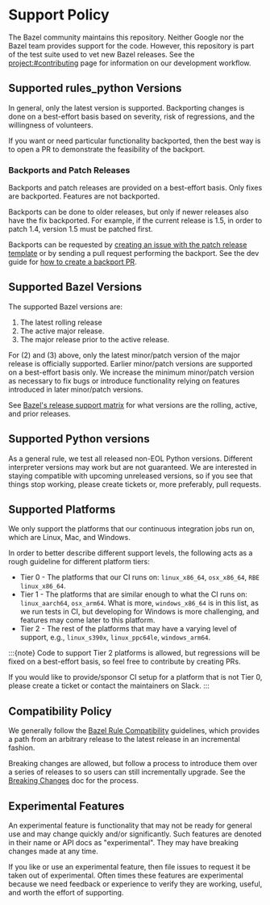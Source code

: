 # Support Policy

The Bazel community maintains this repository. Neither Google nor the Bazel team
provides support for the code. However, this repository is part of the test
suite used to vet new Bazel releases. See the <project:#contributing>
page for information on our development workflow.

## Supported rules_python Versions

In general, only the latest version is supported. Backporting changes is
done on a best-effort basis based on severity, risk of regressions, and
the willingness of volunteers.

If you want or need particular functionality backported, then the best way
is to open a PR to demonstrate the feasibility of the backport.

### Backports and Patch Releases

Backports and patch releases are provided on a best-effort basis. Only fixes are
backported. Features are not backported.

Backports can be done to older releases, but only if newer releases also have
the fix backported. For example, if the current release is 1.5, in order to
patch 1.4, version 1.5 must be patched first.

Backports can be requested by [creating an issue with the patch release
template][patch-release-issue] or by sending a pull request performing the backport.
See the dev guide for [how to create a backport PR][backport-pr].

[patch-release-issue]: https://github.com/bazelbuild/rules_python/issues/new?template=patch_release_request.md
[backport-pr]: devguide.html#creating-backport-prs

## Supported Bazel Versions

The supported Bazel versions are:

1. The latest rolling release
2. The active major release.
3. The major release prior to the active release.

For (2) and (3) above, only the latest minor/patch version of the major release
is officially supported. Earlier minor/patch versions are supported on a
best-effort basis only. We increase the minimum minor/patch version as necessary
to fix bugs or introduce functionality relying on features introduced in later
minor/patch versions.

See [Bazel's release support matrix](https://bazel.build/release#support-matrix)
for what versions are the rolling, active, and prior releases.

## Supported Python versions

As a general rule, we test all released non-EOL Python versions. Different
interpreter versions may work but are not guaranteed. We are interested in
staying compatible with upcoming unreleased versions, so if you see that things
stop working, please create tickets or, more preferably, pull requests.

## Supported Platforms

We only support the platforms that our continuous integration jobs run on, which
are Linux, Mac, and Windows.

In order to better describe different support levels, the following acts as a rough
guideline for different platform tiers:
* Tier 0 - The platforms that our CI runs on: `linux_x86_64`, `osx_x86_64`, `RBE linux_x86_64`.
* Tier 1 - The platforms that are similar enough to what the CI runs on: `linux_aarch64`, `osx_arm64`.
  What is more, `windows_x86_64` is in this list, as we run tests in CI, but
  developing for Windows is more challenging, and features may come later to
  this platform.
* Tier 2 - The rest of the platforms that may have a varying level of support, e.g.,
  `linux_s390x`, `linux_ppc64le`, `windows_arm64`.

:::{note}
Code to support Tier 2 platforms is allowed, but regressions will be fixed on a
best-effort basis, so feel free to contribute by creating PRs.

If you would like to provide/sponsor CI setup for a platform that is not Tier 0,
please create a ticket or contact the maintainers on Slack.
:::

## Compatibility Policy

We generally follow the [Bazel Rule
Compatibility](https://bazel.build/release/rule-compatibility) guidelines, which
provides a path from an arbitrary release to the latest release in an
incremental fashion.

Breaking changes are allowed, but follow a process to introduce them over
a series of releases to so users can still incrementally upgrade. See the
[Breaking Changes](#breaking-changes) doc for the process.


## Experimental Features

An experimental feature is functionality that may not be ready for general
use and may change quickly and/or significantly. Such features are denoted in
their name or API docs as "experimental". They may have breaking changes made at
any time.

If you like or use an experimental feature, then file issues to request it be
taken out of experimental. Often times these features are experimental because
we need feedback or experience to verify they are working, useful, and worth the
effort of supporting.
